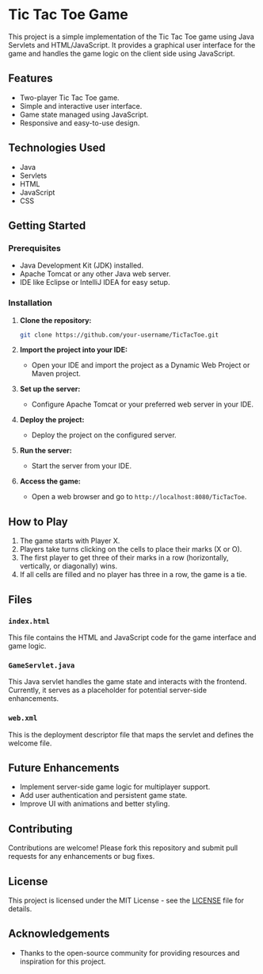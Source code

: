 # Tic Tac Toe Game
This project is a simple implementation of the Tic Tac Toe game using Java Servlets and HTML/JavaScript. It provides a graphical user interface for the game and handles the game logic on the client side using JavaScript.

## Features
- Two-player Tic Tac Toe game.
- Simple and interactive user interface.
- Game state managed using JavaScript.
- Responsive and easy-to-use design.

## Technologies Used
- Java
- Servlets
- HTML
- JavaScript
- CSS

## Getting Started

### Prerequisites

- Java Development Kit (JDK) installed.
- Apache Tomcat or any other Java web server.
- IDE like Eclipse or IntelliJ IDEA for easy setup.

### Installation

1. **Clone the repository:**
    ```sh
    git clone https://github.com/your-username/TicTacToe.git
    ```

2. **Import the project into your IDE:**
   - Open your IDE and import the project as a Dynamic Web Project or Maven project.

3. **Set up the server:**
   - Configure Apache Tomcat or your preferred web server in your IDE.

4. **Deploy the project:**
   - Deploy the project on the configured server.

5. **Run the server:**
   - Start the server from your IDE.

6. **Access the game:**
   - Open a web browser and go to `http://localhost:8080/TicTacToe`.

## How to Play

1. The game starts with Player X.
2. Players take turns clicking on the cells to place their marks (X or O).
3. The first player to get three of their marks in a row (horizontally, vertically, or diagonally) wins.
4. If all cells are filled and no player has three in a row, the game is a tie.

## Files

### `index.html`

This file contains the HTML and JavaScript code for the game interface and game logic.

### `GameServlet.java`

This Java servlet handles the game state and interacts with the frontend. Currently, it serves as a placeholder for potential server-side enhancements.

### `web.xml`

This is the deployment descriptor file that maps the servlet and defines the welcome file.

## Future Enhancements

- Implement server-side game logic for multiplayer support.
- Add user authentication and persistent game state.
- Improve UI with animations and better styling.

## Contributing

Contributions are welcome! Please fork this repository and submit pull requests for any enhancements or bug fixes.

## License

This project is licensed under the MIT License - see the [LICENSE](LICENSE) file for details.

## Acknowledgements

- Thanks to the open-source community for providing resources and inspiration for this project.
